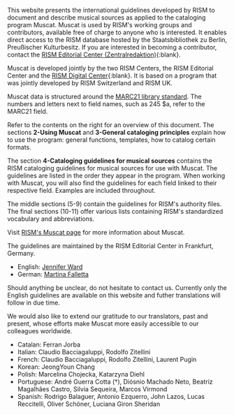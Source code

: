 
This website presents the international guidelines developed by RISM to document and describe musical sources as applied to the cataloging program Muscat. Muscat is used by RISM's working groups and contributors, available free of charge to anyone who is interested. It enables direct access to the RISM database hosted by the Staatsbibliothek zu Berlin, Preußischer Kulturbesitz. If you are interested in becoming a contributor, contact the [RISM Editorial Center (Zentralredaktion)](https://rism.info/editorial-center.html){:blank}.

Muscat is developed jointly by the two RISM Centers, the RISM Editorial Center and the [RISM Digital Center](https://rism.digital/){:blank}. It is based on a program that was jointly developed by RISM Switzerland and RISM UK.  

Muscat data is structured around the [MARC21 library standard](https://www.loc.gov/marc/). The numbers and letters next to field names, such as 245 $a, refer to the MARC21 field.

Refer to the contents on the right for an overview of this document. The sections **2-Using Muscat** and **3-General cataloging principles** explain how to use the program: general functions, templates, how to catalog certain formats.

The section **4-Cataloging guidelines for musical sources** contains the RISM cataloging guidelines for musical sources for use with Muscat. The guidelines are listed in the order they appear in the program. When working with Muscat, you will also find the guidelines for each field linked to their respective field. Examples are included throughout.

The middle sections (5-9) contain the guidelines for RISM's authority files. The final sections (10-11) offer various lists containing RISM's standardized vocabulary and abbreviations.

Visit [RISM's Muscat page](https://rism.info/community/muscat.html) for more information about Muscat.

The guidelines are maintained by the RISM Editorial Center in Frankfurt, Germany.
 - English: [Jennifer Ward](mailto:jennifer.ward@rism.info)  
 - German: [Martina Falletta](mailto:martina.falletta@rism.info)  

Should anything be unclear, do not hesitate to contact us. Currently only the English guidelines are available on this website and futher translations will follow in due time. 

We would also like to extend our gratitude to our translators, past and present, whose efforts make Muscat more easily accessible to our colleagues worldwide.  
 - Catalan: Ferran Jorba  
 - Italian: Claudio Bacciagaluppi, Rodolfo Zitellini  
 - French: Claudio Bacciagaluppi, Rodolfo Zitellini, Laurent Pugin  
 - Korean: JeongYoun Chang
 - Polish: Marcelina Chojecka, Katarzyna Diehl  
 - Portuguese: André Guerra Cotta (†), Diósnio Machado Neto, Beatriz Magalhães Castro, Silvia Sequeira, Marcos Virmond  
 - Spanish: Rodrigo Balaguer, Antonio Ezquerro, John Lazos, Lucas Reccitelli, Oliver Schöner, Luciana Giron Sheridan  

